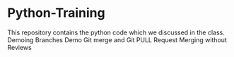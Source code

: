 # Python-Training

This repository contains the python code which we discussed in the class.
Demoing Branches
Demo Git merge and Git PULL Request
Merging without Reviews
